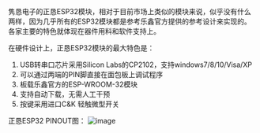隽恳电子的正恳ESP32模块，相对于目前市场上类似的模块来说，似乎没有什么两样，因为几乎所有的ESP32模块都是参考乐鑫官方提供的参考设计来实现的。各家主要的特色就体现在器件用料和软件支持上。

在硬件设计上，正恳ESP32模块的最大特色是：
1. USB转串口芯片采用Silicon Labs的CP2102，支持windows7/8/10/Visa/XP
2. 可以通过两端的PIN脚直接在面包板上调试程序
3. 板载乐鑫官方的ESP-WROOM-32模块
4. 支持自动下载，无需人工干预
5. 按键采用进口C&K 轻触微型开关

正恳ESP32 PINOUT图：
![image](http://note.youdao.com/favicon.ico)